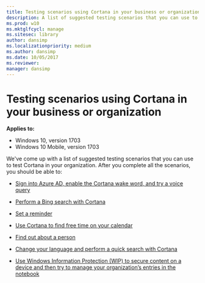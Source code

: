 ```yaml
---
title: Testing scenarios using Cortana in your business or organization (Windows 10)
description: A list of suggested testing scenarios that you can use to test Cortana in your organization.
ms.prod: w10
ms.mktglfcycl: manage
ms.sitesec: library
author: dansimp
ms.localizationpriority: medium
ms.author: dansimp
ms.date: 10/05/2017
ms.reviewer: 
manager: dansimp
---
```


# Testing scenarios using Cortana in your business or organization
**Applies to:**

-   Windows 10, version 1703
-   Windows 10 Mobile, version 1703

We've come up with a list of suggested testing scenarios that you can use to test Cortana in your organization. After you complete all the scenarios, you should be able to:

- [Sign into Azure AD, enable the Cortana wake word, and try a voice query](cortana-at-work-scenario-1.md)

- [Perform a Bing search with Cortana](cortana-at-work-scenario-2.md)

- [Set a reminder](cortana-at-work-scenario-3.md)

- [Use Cortana to find free time on your calendar](cortana-at-work-scenario-4.md)

- [Find out about a person](cortana-at-work-scenario-5.md)

- [Change your language and perform a quick search with Cortana](cortana-at-work-scenario-6.md)

- [Use Windows Information Protection (WIP) to secure content on a device and then try to manage your organization’s entries in the notebook](cortana-at-work-scenario-7.md)